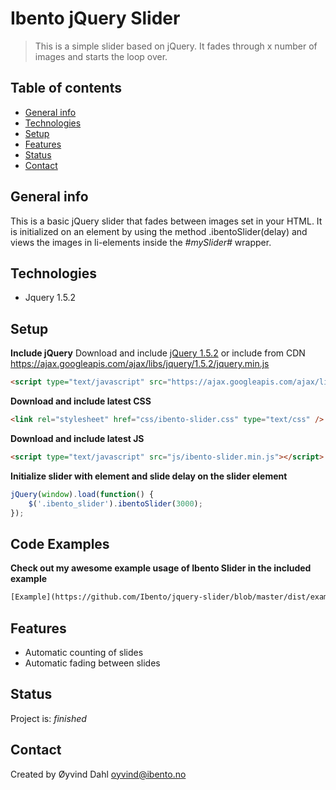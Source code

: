# Ibento jQuery Slider
> This is a simple slider based on jQuery. It fades through x number of images and starts the loop over. 

## Table of contents
* [General info](#general-info)
* [Technologies](#technologies)
* [Setup](#setup)
* [Features](#features)
* [Status](#status)
* [Contact](#contact)

## General info
This is a basic jQuery slider that fades between images set in your HTML. It is initialized on an element by using the  method .ibentoSlider(delay) and views the images in li-elements inside the _#mySlider#_ wrapper.

## Technologies
* Jquery 1.5.2

## Setup

__Include jQuery__
Download and include [jQuery 1.5.2](http://code.jquery.com/jquery-1.5.2.min.js) or include from CDN 
https://ajax.googleapis.com/ajax/libs/jquery/1.5.2/jquery.min.js

```html
<script type="text/javascript" src="https://ajax.googleapis.com/ajax/libs/jquery/1.5.2/jquery.min.js"></script>
```


__Download and include latest CSS__
```html
<link rel="stylesheet" href="css/ibento-slider.css" type="text/css" />
```

__Download and include latest JS__
```html
<script type="text/javascript" src="js/ibento-slider.min.js"></script>
```


__Initialize slider with element and slide delay on the slider element__
```javascript
jQuery(window).load(function() {
    $('.ibento_slider').ibentoSlider(3000);
});
```

## Code Examples

__Check out my awesome example usage of Ibento Slider in the included example__
```html
[Example](https://github.com/Ibento/jquery-slider/blob/master/dist/example/index.html)
```

## Features
* Automatic counting of slides
* Automatic fading between slides



## Status
Project is: _finished_


## Contact
Created by Øyvind Dahl <oyvind@ibento.no>
